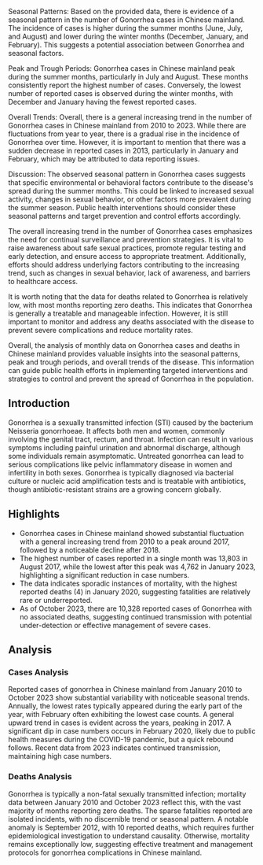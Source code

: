 Seasonal Patterns:
Based on the provided data, there is evidence of a seasonal pattern in the number of Gonorrhea cases in Chinese mainland. The incidence of cases is higher during the summer months (June, July, and August) and lower during the winter months (December, January, and February). This suggests a potential association between Gonorrhea and seasonal factors.

Peak and Trough Periods:
Gonorrhea cases in Chinese mainland peak during the summer months, particularly in July and August. These months consistently report the highest number of cases. Conversely, the lowest number of reported cases is observed during the winter months, with December and January having the fewest reported cases.

Overall Trends:
Overall, there is a general increasing trend in the number of Gonorrhea cases in Chinese mainland from 2010 to 2023. While there are fluctuations from year to year, there is a gradual rise in the incidence of Gonorrhea over time. However, it is important to mention that there was a sudden decrease in reported cases in 2013, particularly in January and February, which may be attributed to data reporting issues.

Discussion:
The observed seasonal pattern in Gonorrhea cases suggests that specific environmental or behavioral factors contribute to the disease's spread during the summer months. This could be linked to increased sexual activity, changes in sexual behavior, or other factors more prevalent during the summer season. Public health interventions should consider these seasonal patterns and target prevention and control efforts accordingly.

The overall increasing trend in the number of Gonorrhea cases emphasizes the need for continual surveillance and prevention strategies. It is vital to raise awareness about safe sexual practices, promote regular testing and early detection, and ensure access to appropriate treatment. Additionally, efforts should address underlying factors contributing to the increasing trend, such as changes in sexual behavior, lack of awareness, and barriers to healthcare access.

It is worth noting that the data for deaths related to Gonorrhea is relatively low, with most months reporting zero deaths. This indicates that Gonorrhea is generally a treatable and manageable infection. However, it is still important to monitor and address any deaths associated with the disease to prevent severe complications and reduce mortality rates.

Overall, the analysis of monthly data on Gonorrhea cases and deaths in Chinese mainland provides valuable insights into the seasonal patterns, peak and trough periods, and overall trends of the disease. This information can guide public health efforts in implementing targeted interventions and strategies to control and prevent the spread of Gonorrhea in the population.

## Introduction

Gonorrhea is a sexually transmitted infection (STI) caused by the bacterium Neisseria gonorrhoeae. It affects both men and women, commonly involving the genital tract, rectum, and throat. Infection can result in various symptoms including painful urination and abnormal discharge, although some individuals remain asymptomatic. Untreated gonorrhea can lead to serious complications like pelvic inflammatory disease in women and infertility in both sexes. Gonorrhea is typically diagnosed via bacterial culture or nucleic acid amplification tests and is treatable with antibiotics, though antibiotic-resistant strains are a growing concern globally.

## Highlights

- Gonorrhea cases in Chinese mainland showed substantial fluctuation with a general increasing trend from 2010 to a peak around 2017, followed by a noticeable decline after 2018.<br/>
- The highest number of cases reported in a single month was 13,803 in August 2017, while the lowest after this peak was 4,762 in January 2023, highlighting a significant reduction in case numbers.<br/>
- The data indicates sporadic instances of mortality, with the highest reported deaths (4) in January 2020, suggesting fatalities are relatively rare or underreported.<br/>
- As of October 2023, there are 10,328 reported cases of Gonorrhea with no associated deaths, suggesting continued transmission with potential under-detection or effective management of severe cases.<br/>

## Analysis

### Cases Analysis

Reported cases of gonorrhea in Chinese mainland from January 2010 to October 2023 show substantial variability with noticeable seasonal trends. Annually, the lowest rates typically appeared during the early part of the year, with February often exhibiting the lowest case counts. A general upward trend in cases is evident across the years, peaking in 2017. A significant dip in case numbers occurs in February 2020, likely due to public health measures during the COVID-19 pandemic, but a quick rebound follows. Recent data from 2023 indicates continued transmission, maintaining high case numbers.

### Deaths Analysis

Gonorrhea is typically a non-fatal sexually transmitted infection; mortality data between January 2010 and October 2023 reflect this, with the vast majority of months reporting zero deaths. The sparse fatalities reported are isolated incidents, with no discernible trend or seasonal pattern. A notable anomaly is September 2012, with 10 reported deaths, which requires further epidemiological investigation to understand causality. Otherwise, mortality remains exceptionally low, suggesting effective treatment and management protocols for gonorrhea complications in Chinese mainland.
